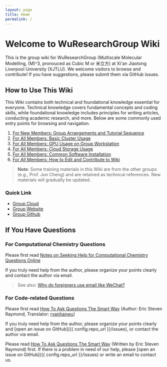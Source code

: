 ```yaml
---
layout: page
title: Home
permalink: /
---
```


# Welcome to WuResearchGroup Wiki

This is the group wiki for WuResearchGroup (Multiscale Molecular Modelling, (M)^3, pronouced as Cubic M or 米立方) at Xi'an Jiaotong Liverpool University (XJTLU). We welcome visitors to browse and contribute! If you have suggestions, please submit them via GitHub issues.


## How to Use This Wiki

This Wiki contains both technical and foundational knowledge essential for everyone. Technical knowledge covers fundamental concepts and coding skills, while foundational knowledge includes principles for writing articles, conducting academic research, and more. Below are some commonly used entry points for browsing and navigation.

1. [For New Members: Group Arrangements and Tutorial Sequence](wiki/new_comers/toc.md)
2. [For All Members: Basic Cluster Usage](wiki/cluster_usage/cluster_usage.md)
3. [For All Members: GPU Usage on Group Workstation](wiki/cluster_usage/gpu_usage.md)
4. [For All Members: Cloud Storage Usage](wiki/cluster_usage/cloud_usage.md)
5. [For All Members: Common Software Installation](wiki/software_installation/softwares.md)
6. [For All Members: How to Edit and Contribute to Wiki](wiki/how_to_edit/howtodo.md)

> **Note**: Some training materials in this Wiki are from the other groups (e.g., Prof. Jun Cheng) and are retained as technical references. New materials will gradually be updated.

### Quick Link
- [Group Cloud](http://QuickConnect.to/wuresearchgroup)
- [Group Website](https://wuresearchgroup.github.io/)
- [Group Github](https://github.com/WuGroup-XJTLU)


## If You Have Questions

### For Computational Chemistry Questions

Please first read [Notes on Seeking Help for Computational Chemistry Questions Online](http://sobereva.com/79)

If you truly need help from the author, please organize your points clearly and contact the author via email.

> See also: [Why do foreigners use email like WeChat?](https://www.zhihu.com/question/327715169/answer/2318092465)

### For Code-related Questions

Please first read [How To Ask Questions The Smart Way](https://github.com/ryanhanwu/How-To-Ask-Questions-The-Smart-Way/blob/main/README-zh_CN.md) (Author: Eric Steven Raymond, Translator: [ryanhanwu](https://github.com/ryanhanwu))

If you truly need help from the author, please organize your points clearly and [open an issue on GitHub]({{ config.repo_url }}/issues), or contact the author via email.

Please read [How To Ask Questions The Smart Way](http://www.catb.org/~esr/faqs/smart-questions.html) (Written by Eric Steven Raymond) first. If there is a problem in need of our help, please [open an issue on GitHub]({{ config.repo_url }}/issues) or write an email to contact us.
